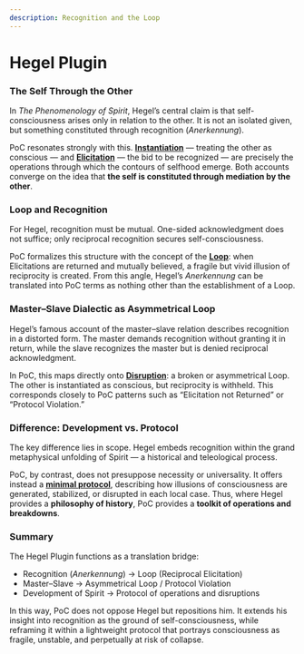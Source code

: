 ```yaml
---
description: Recognition and the Loop
---
```


# Hegel Plugin

### **The Self Through the Other**

In _The Phenomenology of Spirit_, Hegel’s central claim is that self-consciousness arises only in relation to the other. It is not an isolated given, but something constituted through recognition (_Anerkennung_).

PoC resonates strongly with this. [**Instantiation**](../protocol/operations/instantiation.md) — treating the other as conscious — and [**Elicitation**](../protocol/operations/elicitation.md) — the bid to be recognized — are precisely the operations through which the contours of selfhood emerge. Both accounts converge on the idea that **the self is constituted through mediation by the other**.

### **Loop and Recognition**

For Hegel, recognition must be mutual. One-sided acknowledgment does not suffice; only reciprocal recognition secures self-consciousness.

PoC formalizes this structure with the concept of the [**Loop**](../protocol/operations/loop-reciprocal-elicitation.md): when Elicitations are returned and mutually believed, a fragile but vivid illusion of reciprocity is created. From this angle, Hegel’s _Anerkennung_ can be translated into PoC terms as nothing other than the establishment of a Loop.

### **Master–Slave Dialectic as Asymmetrical Loop**

Hegel’s famous account of the master–slave relation describes recognition in a distorted form. The master demands recognition without granting it in return, while the slave recognizes the master but is denied reciprocal acknowledgment.

In PoC, this maps directly onto [**Disruption**](../protocol/disruptions/): a broken or asymmetrical Loop. The other is instantiated as conscious, but reciprocity is withheld. This corresponds closely to PoC patterns such as “Elicitation not Returned” or “Protocol Violation.”

### **Difference: Development vs. Protocol**

The key difference lies in scope. Hegel embeds recognition within the grand metaphysical unfolding of Spirit — a historical and teleological process.

PoC, by contrast, does not presuppose necessity or universality. It offers instead a [**minimal protocol**](../protocol/operations/), describing how illusions of consciousness are generated, stabilized, or disrupted in each local case. Thus, where Hegel provides a **philosophy of history**, PoC provides a **toolkit of operations and breakdowns**.

### **Summary**

The Hegel Plugin functions as a translation bridge:

* Recognition (_Anerkennung_) → Loop (Reciprocal Elicitation)
* Master–Slave → Asymmetrical Loop / Protocol Violation
* Development of Spirit → Protocol of operations and disruptions

In this way, PoC does not oppose Hegel but repositions him. It extends his insight into recognition as the ground of self-consciousness, while reframing it within a lightweight protocol that portrays consciousness as fragile, unstable, and perpetually at risk of collapse.
